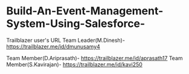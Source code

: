 # Build-An-Event-Management-System-Using-Salesforce-
Trailblazer user's URL
Team Leader(M.Dinesh)- https://trailblazer.me/id/dmunusamy4 
 
Team Member(D.Ariprasath)- https://trailblazer.me/id/aprasath17
Team Member(S.Kavirajan)- https://trailblazer.me/id/kavi250
